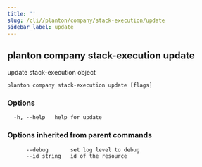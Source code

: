 ```yaml
---
title: ''
slug: /cli//planton/company/stack-execution/update
sidebar_label: update
---
```

## planton company stack-execution update

update stack-execution object

```
planton company stack-execution update [flags]
```

### Options

```
  -h, --help   help for update
```

### Options inherited from parent commands

```
      --debug       set log level to debug
      --id string   id of the resource
```

